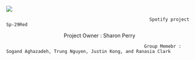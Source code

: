 ![](https://www.ajc.com/resizer/eXZVM5hz8HvYppr_U1R4c0YkcRU=/1200x630/cloudfront-us-east-1.images.arcpublishing.com/ajc/BVMLJOI6YMOI5V7AXOGVUKGS2A.png)

                                                          Spotify project Sp-29Red
<div style="text-align: center">
    Project Owner : Sharon Perry
</div>

                                                                
                                                        Group Memebr : Sogand Aghazadeh, Trung Nguyen, Justin Kong, and Ranasia Clark
